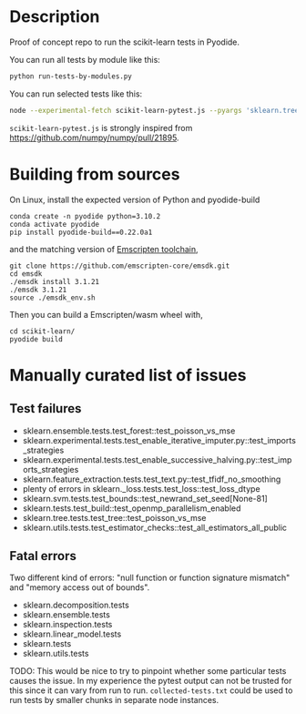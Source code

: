 # Description

Proof of concept repo to run the scikit-learn tests in Pyodide.

You can run all tests by module like this:
```bash
python run-tests-by-modules.py
```

You can run selected tests like this:
```bash
node --experimental-fetch scikit-learn-pytest.js --pyargs 'sklearn.tree'
```

`scikit-learn-pytest.js` is strongly inspired from
https://github.com/numpy/numpy/pull/21895.

# Building from sources

On Linux, install the expected version of Python and pyodide-build
```
conda create -n pyodide python=3.10.2
conda activate pyodide
pip install pyodide-build==0.22.0a1
```
and the matching version of [Emscripten toolchain](https://emscripten.org/docs/getting_started/downloads.html),
```
git clone https://github.com/emscripten-core/emsdk.git
cd emsdk
./emsdk install 3.1.21
./emsdk 3.1.21
source ./emsdk_env.sh
```
Then you can build a Emscripten/wasm wheel with,
```
cd scikit-learn/
pyodide build
```

# Manually curated list of issues

## Test failures

- sklearn.ensemble.tests.test_forest::test_poisson_vs_mse
- sklearn.experimental.tests.test_enable_iterative_imputer.py::test_imports_strategies
- sklearn.experimental.tests.test_enable_successive_halving.py::test_imports_strategies
- sklearn.feature_extraction.tests.test_text.py::test_tfidf_no_smoothing
- plenty of errors in sklearn._loss.tests.test_loss::test_loss_dtype
- sklearn.svm.tests.test_bounds::test_newrand_set_seed[None-81]
- sklearn.tests.test_build::test_openmp_parallelism_enabled
- sklearn.tree.tests.test_tree::test_poisson_vs_mse
- sklearn.utils.tests.test_estimator_checks::test_all_estimators_all_public

## Fatal errors

Two different kind of errors: "null function or function signature mismatch"
and "memory access out of bounds".

- sklearn.decomposition.tests
- sklearn.ensemble.tests
- sklearn.inspection.tests
- sklearn.linear_model.tests
- sklearn.tests
- sklearn.utils.tests

TODO: This would be nice to try to pinpoint whether some particular tests
causes the issue. In my experience the pytest output can not be trusted for
this since it can vary from run to run. `collected-tests.txt` could be used to
run tests by smaller chunks in separate node instances.


